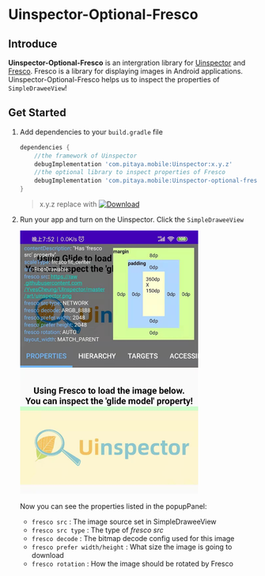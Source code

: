 # Uinspector-Optional-Fresco

## Introduce 

**Uinspector-Optional-Fresco** is an intergration library for [Uinspector](https://github.com/YvesCheung/UInspector) and [Fresco](https://github.com/facebook/fresco).
Fresco is a library for displaying images in Android applications. 
Uinspector-Optional-Fresco helps us to inspect the properties of `SimpleDraweeView`!

## Get Started

1. Add dependencies to your `build.gradle` file

    ```groovy
    dependencies {
        //the framework of Uinspector
        debugImplementation 'com.pitaya.mobile:Uinspector:x.y.z'
        //the optional library to inspect properties of Fresco
        debugImplementation 'com.pitaya.mobile:Uinspector-optional-fresco:x.y.z'
    }
    ```
    
    > x.y.z replace with [![Download](https://api.bintray.com/packages/yvescheung/maven/UInspector/images/download.svg)](https://bintray.com/yvescheung/maven/UInspector/_latestVersion)


2. Run your app and turn on the Uinspector. Click the `SimpleDraweeView`
 
    <img src="https://raw.githubusercontent.com/YvesCheung/UInspector/master/art/fresco.jpg" alt="Inspect Fresco" width="360">
    
    Now you can see the properties listed in the popupPanel:
    
    - `fresco src` : The image source set in SimpleDraweeView
    - `fresco src type` : The type of *fresco src*
    - `fresco decode` : The bitmap decode config used for this image
    - `fresco prefer width/height` : What size the image is going to download
    - `fresco rotation` : How the image should be rotated by Fresco